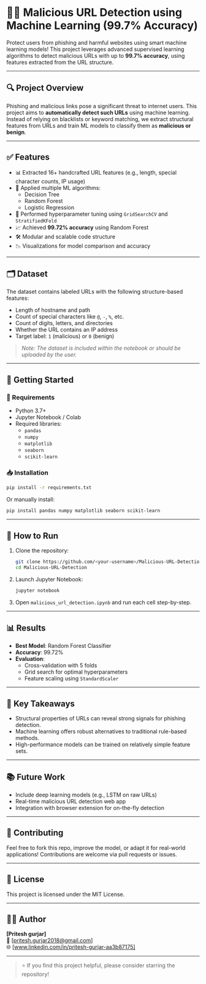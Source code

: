 
# 🚫🔗 Malicious URL Detection using Machine Learning (99.7% Accuracy)

Protect users from phishing and harmful websites using smart machine learning models! This project leverages advanced supervised learning algorithms to detect malicious URLs with up to **99.7% accuracy**, using features extracted from the URL structure.

---

## 🔍 Project Overview

Phishing and malicious links pose a significant threat to internet users. This project aims to **automatically detect such URLs** using machine learning. Instead of relying on blacklists or keyword matching, we extract structural features from URLs and train ML models to classify them as **malicious or benign**.

---

## ✅ Features

- 📊 Extracted 16+ handcrafted URL features (e.g., length, special character counts, IP usage)
- 🧠 Applied multiple ML algorithms: 
  - Decision Tree
  - Random Forest
  - Logistic Regression
- 🔁 Performed hyperparameter tuning using `GridSearchCV` and `StratifiedKFold`
- 📈 Achieved **99.72% accuracy** using Random Forest
- 🛠️ Modular and scalable code structure
- 📉 Visualizations for model comparison and accuracy

---

## 🗂️ Dataset

The dataset contains labeled URLs with the following structure-based features:
- Length of hostname and path
- Count of special characters like `@`, `-`, `%`, etc.
- Count of digits, letters, and directories
- Whether the URL contains an IP address
- Target label: `1` (malicious) or `0` (benign)

> *Note: The dataset is included within the notebook or should be uploaded by the user.*

---

## 🚀 Getting Started

### 🔧 Requirements

- Python 3.7+
- Jupyter Notebook / Colab
- Required libraries:
  - `pandas`
  - `numpy`
  - `matplotlib`
  - `seaborn`
  - `scikit-learn`

### 📥 Installation

```bash
pip install -r requirements.txt
```

Or manually install:
```bash
pip install pandas numpy matplotlib seaborn scikit-learn
```

---

## 🧪 How to Run

1. Clone the repository:
   ```bash
   git clone https://github.com/<your-username>/Malicious-URL-Detection.git
   cd Malicious-URL-Detection
   ```

2. Launch Jupyter Notebook:
   ```bash
   jupyter notebook
   ```

3. Open `malicious_url_detection.ipynb` and run each cell step-by-step.

---

## 📊 Results

- **Best Model**: Random Forest Classifier
- **Accuracy**: 99.72%
- **Evaluation**:
  - Cross-validation with 5 folds
  - Grid search for optimal hyperparameters
  - Feature scaling using `StandardScaler`

---

## 📌 Key Takeaways

- Structural properties of URLs can reveal strong signals for phishing detection.
- Machine learning offers robust alternatives to traditional rule-based methods.
- High-performance models can be trained on relatively simple feature sets.

---

## 📚 Future Work

- Include deep learning models (e.g., LSTM on raw URLs)
- Real-time malicious URL detection web app
- Integration with browser extension for on-the-fly detection

---

## 🤝 Contributing

Feel free to fork this repo, improve the model, or adapt it for real-world applications! Contributions are welcome via pull requests or issues.

---

## 📜 License

This project is licensed under the MIT License.

---

## 👨‍💻 Author

**[Pritesh gurjar]**  
📧 [pritesh.gurjar2018@gmail.com]  
🌐 [www.linkedin.com/in/pritesh-gurjar-aa3b87175]

---

> ⭐ If you find this project helpful, please consider starring the repository!
